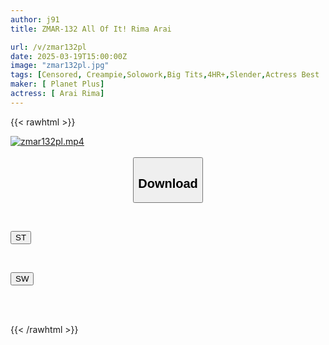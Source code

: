 ```yaml
---
author: j91
title: ZMAR-132 All Of It! Rima Arai

url: /v/zmar132pl
date: 2025-03-19T15:00:00Z
image: "zmar132pl.jpg"
tags: [Censored, Creampie,Solowork,Big Tits,4HR+,Slender,Actress Best	]
maker: [ Planet Plus]
actress: [ Arai Rima]
---
```



{{< rawhtml >}}

<div class="video" data-videoid="4xRW0pvelGU2zZ">
    <a href="javascript:;">
        <img src="/v/zmar132pl/zmar132pl.jpg" width="WIDTH" height="HEIGHT" alt="zmar132pl.mp4" loading="lazy">
    </a>
</div>

<script type="text/javascript" src="https://j91.asia/asset/on-demand-st.js"></script>

<br>
  <link rel="stylesheet" href="https://j91.asia/asset/bs5.css">
  
  <center>
  <button class="btn btn-primary" type="button" data-bs-toggle="collapse" data-bs-target=".multi-collapse" aria-expanded="false" aria-controls="multiCollapseExample1 multiCollapseExample2"><h2>Download</h2></button></center>
</p>
<div class="row">
  <div class="col">
    <div class="collapse multi-collapse" id="multiCollapseExample1">
      <div class="card card-body">
	      	      <br>
<div class="buttons">  
<p><a href="/v/zmar132pl/st.html" target="_blank"><button class="btn-hover color-3"><i class="fa fa-download"></i> ST</button></a></p></div>
    </div>
  </div>
</div>
  <div class="col">
    <div class="collapse multi-collapse" id="multiCollapseExample2">
      <div class="card card-body">
	      <br>
<div class="buttons">
<p><a href="/v/zmar132pl/sw.html" target="_blank"><button class="btn-hover color-2"><i class="fa fa-download"></i> SW</button></a></p></div>
<br><br>
      </div>
    </div>
  </div>
</div>

{{< /rawhtml >}}